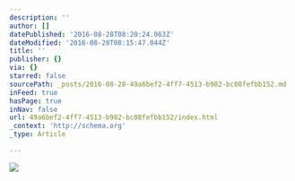 ```yaml
---
description: ''
author: []
datePublished: '2016-08-28T08:20:24.063Z'
dateModified: '2016-08-28T08:15:47.044Z'
title: ''
publisher: {}
via: {}
starred: false
sourcePath: _posts/2016-08-28-49a6bef2-4ff7-4513-b982-bc08fefbb152.md
inFeed: true
hasPage: true
inNav: false
url: 49a6bef2-4ff7-4513-b982-bc08fefbb152/index.html
_context: 'http://schema.org'
_type: Article

---
```

![](https://the-grid-user-content.s3-us-west-2.amazonaws.com/ead0538e-f1c6-4b30-b639-f4ac97e10661.jpg)